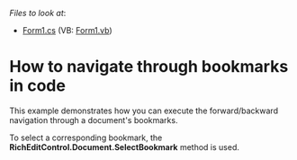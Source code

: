 <!-- default file list -->
*Files to look at*:

* [Form1.cs](./CS/WindowsFormsApplication1/Form1.cs) (VB: [Form1.vb](./VB/WindowsFormsApplication1/Form1.vb))
<!-- default file list end -->
# How to navigate through bookmarks in code


<p>This example demonstrates how you can execute the forward/backward navigation through a document's bookmarks.</p><p>To select a corresponding bookmark, the <strong>RichEditControl.Document.SelectBookmark</strong> method is used.</p>

<br/>


